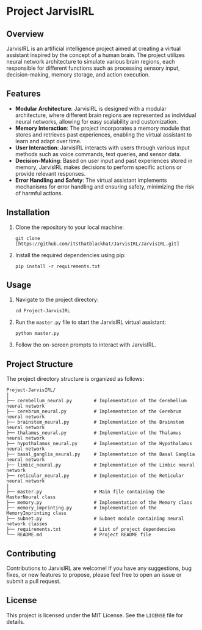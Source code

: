 # Project JarvisIRL

## Overview
JarvisIRL is an artificial intelligence project aimed at creating a virtual assistant inspired by the concept of a human brain. The project utilizes neural network architecture to simulate various brain regions, each responsible for different functions such as processing sensory input, decision-making, memory storage, and action execution.

## Features
- **Modular Architecture**: JarvisIRL is designed with a modular architecture, where different brain regions are represented as individual neural networks, allowing for easy scalability and customization.
- **Memory Interaction**: The project incorporates a memory module that stores and retrieves past experiences, enabling the virtual assistant to learn and adapt over time.
- **User Interaction**: JarvisIRL interacts with users through various input methods such as voice commands, text queries, and sensor data.
- **Decision-Making**: Based on user input and past experiences stored in memory, JarvisIRL makes decisions to perform specific actions or provide relevant responses.
- **Error Handling and Safety**: The virtual assistant implements mechanisms for error handling and ensuring safety, minimizing the risk of harmful actions.

## Installation
1. Clone the repository to your local machine:
   ```
   git clone [https://github.com/itsthatblackhat/JarvisIRL/JarvisIRL.git]
   ```
2. Install the required dependencies using pip:
   ```
   pip install -r requirements.txt
   ```

## Usage
1. Navigate to the project directory:
   ```
   cd Project-JarvisIRL
   ```
2. Run the `master.py` file to start the JarvisIRL virtual assistant:
   ```
   python master.py
   ```
3. Follow the on-screen prompts to interact with JarvisIRL.

## Project Structure
The project directory structure is organized as follows:
```
Project-JarvisIRL/
│
├── cerebellum_neural.py        # Implementation of the Cerebellum neural network
├── cerebrum_neural.py          # Implementation of the Cerebrum neural network
├── brainstem_neural.py         # Implementation of the Brainstem neural network
├── thalamus_neural.py          # Implementation of the Thalamus neural network
├── hypothalamus_neural.py      # Implementation of the Hypothalamus neural network
├── basal_ganglia_neural.py     # Implementation of the Basal Ganglia neural network
├── limbic_neural.py            # Implementation of the Limbic neural network
├── reticular_neural.py         # Implementation of the Reticular neural network
│
├── master.py                   # Main file containing the MasterNeural class
├── memory.py                   # Implementation of the Memory class
├── memory_imprinting.py        # Implementation of the MemoryImprinting class
├── subnet.py                   # Subnet module containing neural network classes
├── requirements.txt            # List of project dependencies
└── README.md                   # Project README file
```

## Contributing
Contributions to JarvisIRL are welcome! If you have any suggestions, bug fixes, or new features to propose, please feel free to open an issue or submit a pull request.

## License
This project is licensed under the MIT License. See the `LICENSE` file for details.
